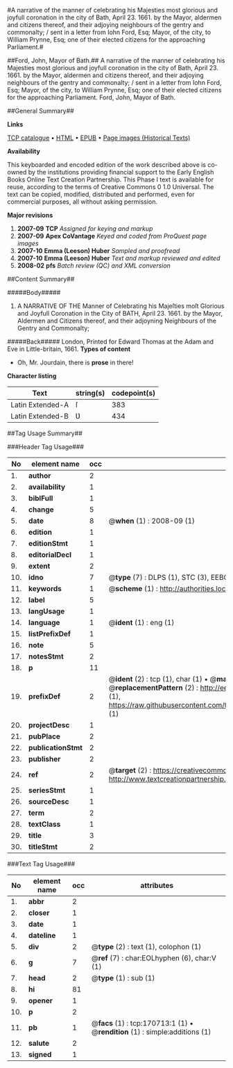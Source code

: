 #A narrative of the manner of celebrating his Majesties most glorious and joyfull coronation in the city of Bath, April 23. 1661. by the Mayor, aldermen and citizens thereof, and their adjoying neighbours of the gentry and commonalty; / sent in a letter from Iohn Ford, Esq; Mayor, of the city, to William Prynne, Esq; one of their elected citizens for the approaching Parliament.#

##Ford, John, Mayor of Bath.##
A narrative of the manner of celebrating his Majesties most glorious and joyfull coronation in the city of Bath, April 23. 1661. by the Mayor, aldermen and citizens thereof, and their adjoying neighbours of the gentry and commonalty; / sent in a letter from Iohn Ford, Esq; Mayor, of the city, to William Prynne, Esq; one of their elected citizens for the approaching Parliament.
Ford, John, Mayor of Bath.

##General Summary##

**Links**

[TCP catalogue](http://www.ota.ox.ac.uk/tcp/)  • 
[HTML](http://tei.it.ox.ac.uk/tcp/Texts-HTML/free/A84/A84680.html)  • 
[EPUB](http://tei.it.ox.ac.uk/tcp/Texts-EPUB/free/A84/A84680.epub) • 
[Page images (Historical Texts)](https://data.historicaltexts.jisc.ac.uk/view?pubId=eebo-99869084e&pageId=eebo-99869084e-170713-1)

**Availability**

This keyboarded and encoded edition of the
	       work described above is co-owned by the institutions
	       providing financial support to the Early English Books
	       Online Text Creation Partnership. This Phase I text is
	       available for reuse, according to the terms of Creative
	       Commons 0 1.0 Universal. The text can be copied,
	       modified, distributed and performed, even for
	       commercial purposes, all without asking permission.

**Major revisions**

1. __2007-09__ __TCP__ *Assigned for keying and markup*
1. __2007-09__ __Apex CoVantage__ *Keyed and coded from ProQuest page images*
1. __2007-10__ __Emma (Leeson) Huber__ *Sampled and proofread*
1. __2007-10__ __Emma (Leeson) Huber__ *Text and markup reviewed and edited*
1. __2008-02__ __pfs__ *Batch review (QC) and XML conversion*

##Content Summary##

#####Body#####

1. A NARRATIVE OF THE Manner of Celebrating his Majeſties moſt Glorious and Joyfull Coronation in the City of BATH, April 23. 1661. by the Mayor, Aldermen and Citizens thereof, and their adjoyning Neighbours of the Gentry and Commonalty;

#####Back#####
London, Printed for Edward Thomas at the Adam and Eve in Little-britain, 1661.
**Types of content**

  * Oh, Mr. Jourdain, there is **prose** in there!

**Character listing**


|Text|string(s)|codepoint(s)|
|---|---|---|
|Latin Extended-A|ſ|383|
|Latin Extended-B|Ʋ|434|

##Tag Usage Summary##

###Header Tag Usage###

|No|element name|occ|attributes|
|---|---|---|---|
|1.|__author__|2||
|2.|__availability__|1||
|3.|__biblFull__|1||
|4.|__change__|5||
|5.|__date__|8| @__when__ (1) : 2008-09 (1)|
|6.|__edition__|1||
|7.|__editionStmt__|1||
|8.|__editorialDecl__|1||
|9.|__extent__|2||
|10.|__idno__|7| @__type__ (7) : DLPS (1), STC (3), EEBO-CITATION (1), PROQUEST (1), VID (1)|
|11.|__keywords__|1| @__scheme__ (1) : http://authorities.loc.gov/ (1)|
|12.|__label__|5||
|13.|__langUsage__|1||
|14.|__language__|1| @__ident__ (1) : eng (1)|
|15.|__listPrefixDef__|1||
|16.|__note__|5||
|17.|__notesStmt__|2||
|18.|__p__|11||
|19.|__prefixDef__|2| @__ident__ (2) : tcp (1), char (1)  •  @__matchPattern__ (2) : ([0-9\-]+):([0-9IVX]+) (1), (.+) (1)  •  @__replacementPattern__ (2) : http://eebo.chadwyck.com/downloadtiff?vid=$1&page=$2 (1), https://raw.githubusercontent.com/textcreationpartnership/Texts/master/tcpchars.xml#$1 (1)|
|20.|__projectDesc__|1||
|21.|__pubPlace__|2||
|22.|__publicationStmt__|2||
|23.|__publisher__|2||
|24.|__ref__|2| @__target__ (2) : https://creativecommons.org/publicdomain/zero/1.0/ (1), http://www.textcreationpartnership.org/docs/. (1)|
|25.|__seriesStmt__|1||
|26.|__sourceDesc__|1||
|27.|__term__|2||
|28.|__textClass__|1||
|29.|__title__|3||
|30.|__titleStmt__|2||


###Text Tag Usage###

|No|element name|occ|attributes|
|---|---|---|---|
|1.|__abbr__|2||
|2.|__closer__|1||
|3.|__date__|1||
|4.|__dateline__|1||
|5.|__div__|2| @__type__ (2) : text (1), colophon (1)|
|6.|__g__|7| @__ref__ (7) : char:EOLhyphen (6), char:V (1)|
|7.|__head__|2| @__type__ (1) : sub (1)|
|8.|__hi__|81||
|9.|__opener__|1||
|10.|__p__|2||
|11.|__pb__|1| @__facs__ (1) : tcp:170713:1 (1)  •  @__rendition__ (1) : simple:additions (1)|
|12.|__salute__|2||
|13.|__signed__|1||
